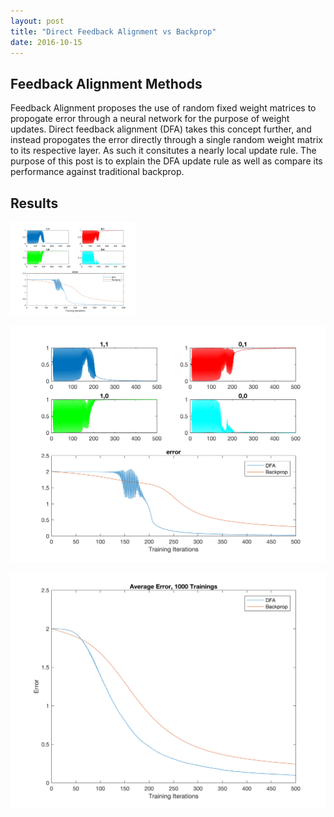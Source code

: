 ```yaml
---
layout: post
title: "Direct Feedback Alignment vs Backprop"
date: 2016-10-15
---
```


<div>

<h2>Feedback Alignment Methods</h2>

<p>Feedback Alignment proposes the use of random fixed weight matrices to propogate error through a neural network for the purpose of weight updates. Direct feedback alignment (DFA) takes this concept further, and instead propogates the error directly through a single random weight matrix to its respective layer. As such it consitutes a nearly local update rule. The purpose of this post is to explain the DFA update rule as well as compare its performance against traditional backprop. </p>

<h2>Results</h2>

<img src="/figures/DirectFeedbackAlignement_xor.png" alt="samples" style="width: 200px;"/>

</div>

![Fig 1](/figures/DirectFeedbackAlignement_xor.png )

![Fig 2](/figures/DirectFeedbackAlignement_xor_1000.png?raw=true)







